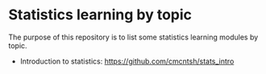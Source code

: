 # Statistics learning by topic

The purpose of this repository is to list some statistics learning modules by topic. 

* Introduction to statistics: https://github.com/cmcntsh/stats_intro
